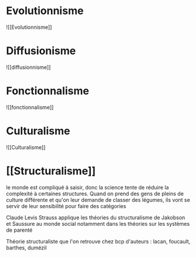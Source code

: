 
# Evolutionnisme
![[Evolutionnisme]]


# Diffusionisme
![[diffusionnisme]]

# Fonctionnalisme
![[fonctionnalisme]]

# Culturalisme
![[Culturalisme]]

# [[Structuralisme]]
le monde est compliqué à saisir, donc la science tente de réduire la complexité à certaines structures.
Quand on prend des gens de pleins de culture différente et qu'on leur demande de classer des légumes, ils vont se servir de leur sensibilité pour faire des catégories

Claude Levis Strauss applique les théories du structuralisme de Jakobson et Saussure au monde social notamment dans les théories sur les systèmes de parenté

Théorie structuraliste que l'on retrouve chez bcp d'auteurs : lacan, foucault, barthes, dumézil